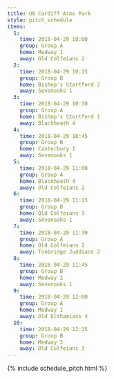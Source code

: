 ```yaml
---
title: U8 Cardiff Arms Park
style: pitch_schedule
items:
  1:
    time: 2018-04-29 10:00
    group: Group A
    home: Medway 1
    away: Old Colfeians 2
  2:
    time: 2018-04-29 10:15
    group: Group B
    home: Bishop's Stortford 2
    away: Sevenoaks 1
  3:
    time: 2018-04-29 10:30
    group: Group A
    home: Bishop's Stortford 1
    away: Blackheath 4
  4:
    time: 2018-04-29 10:45
    group: Group B
    home: Canterbury 1
    away: Sevenoaks 1
  5:
    time: 2018-04-29 11:00
    group: Group A
    home: Blackheath 4
    away: Old Colfeians 2
  6:
    time: 2018-04-29 11:15
    group: Group B
    home: Old Colfeians 3
    away: Sevenoaks 1
  7:
    time: 2018-04-29 11:30
    group: Group A
    home: Old Colfeians 2
    away: Tonbridge Juddians 2
  8:
    time: 2018-04-29 11:45
    group: Group B
    home: Medway 2
    away: Sevenoaks 1
  9:
    time: 2018-04-29 12:00
    group: Group A
    home: Medway 1
    away: Old Elthamians 4
  10:
    time: 2018-04-29 12:15
    group: Group B
    home: Medway 2
    away: Old Colfeians 3
---
```


{% include schedule_pitch.html %}
